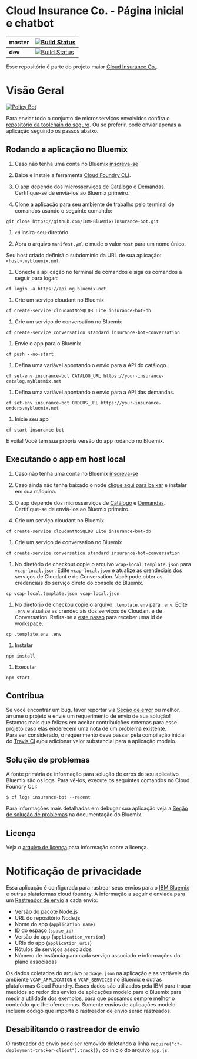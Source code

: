 # Cloud Insurance Co. - Página inicial e chatbot

| **master** | [![Build Status](https://travis-ci.org/IBM-Bluemix/insurance-bot.svg?branch=master)](https://travis-ci.org/IBM-Bluemix/insurance-bot) |
| ----- | ----- |
| **dev** | [![Build Status](https://travis-ci.org/IBM-Bluemix/insurance-bot.svg?branch=dev)](https://travis-ci.org/IBM-Bluemix/insurance-bot) |

Esse repositório é parte do projeto maior [Cloud Insurance Co.](https://github.com/IBM-Bluemix/cloudco-insurance).

# Visão Geral

[![Policy Bot](./design/video-cap.png)](https://vimeo.com/165460548 "Policy Bot Concept - Click to Watch!")

Para enviar todo o conjunto de microsserviços envolvidos confira o [repositório da toolchain do seguro][toolchain_url].
Ou se preferir, pode enviar apenas a aplicação seguindo os passos abaixo.

## Rodando a aplicação no Bluemix

1. Caso não tenha uma conta no Bluemix [inscreva-se][bluemix_reg_url]

1. Baixe e Instale a ferramenta [Cloud Foundry CLI][cloud_foundry_url].

1. O app depende dos microsserviços de [Catálogo](https://github.com/IBM-Bluemix/insurance-catalog) e [Demandas](https://github.com/IBM-Bluemix/insurance-orders). Certifique-se de enviá-los ao Bluemix primeiro.

1. Clone a aplicação para seu ambiente de trabalho pelo terminal de comandos usando o seguinte comando:

  ```
  git clone https://github.com/IBM-Bluemix/insurance-bot.git
  ```

1. `cd` insira-seu-diretório

1. Abra o arquivo `manifest.yml` e mude o valor `host` para um nome único.

  Seu host criado definirá o subdomínio da URL de sua aplicação:  `<host>.mybluemix.net`

1. Conecte a aplicação no terminal de comandos e siga os comandos a seguir para logar:

  ```
  cf login -a https://api.ng.bluemix.net
  ```

1. Crie um serviço cloudant no Bluemix

  ```
  cf create-service cloudantNoSQLDB Lite insurance-bot-db
  ```

1. Crie um serviço de conversation no Bluemix

  ```
  cf create-service conversation standard insurance-bot-conversation
  ```

1. Envie o app para o Bluemix

  ```
  cf push --no-start
  ```

1. Defina uma variável apontando o envio para a API do catálogo.

  ```
  cf set-env insurance-bot CATALOG_URL https://your-insurance-catalog.mybluemix.net
  ```

1. Defina uma variável apontando o envio para a API das demandas.

  ```
  cf set-env insurance-bot ORDERS_URL https://your-insurance-orders.mybluemix.net
  ```

1. Inicie seu app

  ```
  cf start insurance-bot
  ```

E voila! Você tem sua própria versão do app rodando no Bluemix.

## Executando o app em host local

1. Caso não tenha uma conta no Bluemix [inscreva-se][bluemix_reg_url]

1. Caso ainda não tenha baixado o node [clique aqui para baixar][download_node_url] e instalar em sua máquina.

1. O app depende dos microsserviços de [Catálogo](https://github.com/IBM-Bluemix/insurance-catalog) e [Demandas](https://github.com/IBM-Bluemix/insurance-orders). Certifique-se de enviá-los ao Bluemix primeiro.

1. Crie um serviço cloudant no Bluemix

  ```
  cf create-service cloudantNoSQLDB Lite insurance-bot-db
  ```

1. Crie um serviço de conversation no Bluemix

  ```
  cf create-service conversation standard insurance-bot-conversation
  ```

1. No diretório de checkout copie o arquivo ```vcap-local.template.json``` para ```vcap-local.json```. Edite ```vcap-local.json``` e atualize as crendeciais dos serviços de Cloudant e de Conversation. Você pode obter as credenciais do serviço direto do console do Bluemix.

  ```
  cp vcap-local.template.json vcap-local.json
  ```

1. No diretório de checkou copie o arquivo ```.template.env``` para ```.env```. Edite ```.env``` e atualize as crendeciais dos serviços de Cloudant e de Conversation. Refira-se a [este passo](#importWorkspace) para receber uma id de workspace.

  ```
  cp .template.env .env
  ```

1. Instalar

  ```
  npm install
  ```

1. Executar

  ```
  npm start
  ```

## Contribua

Se você encontrar um bug, favor reportar via [Seção de error][issues_url] ou melhor, arrume o projeto e envie um requerimento de envio de sua solução! Estamos mais que felizes em aceitar contribuições externas para esse projeto caso elas enderecem uma nota de um problema existente.  
Para ser considerado, o requerimento deve passar pela compilação inicial do [Travis CI][travis_url] e/ou adicionar valor substancial para a aplicação modelo.

## Solução de problemas

A fonte primária de informação para solução de erros do seu aplicativo Bluemix são os logs. Para vê-los, execute os seguintes comandos no Cloud Foundry CLI:

  ```
  $ cf logs insurance-bot --recent
  ```

Para informações mais detalhadas em debugar sua aplicação veja a [Seção de solução de problemas](https://www.ng.bluemix.net/docs/troubleshoot/tr.html) na documentação do Bluemix.

## Licença

Veja o [arquivo de licença](License.txt) para informação sobre a licença.

# Notificação de privacidade

Essa aplicação é configurada para rastrear seus envios para o [IBM Bluemix](http://www.ibm.com/cloud-computing/bluemix/) e outras plataformas cloud foundry. A informação a seguir é enviada para um [Rastreador de envio](https://github.com/IBM-Bluemix/cf-deployment-tracker-service) a cada envio:

* Versão do pacote Node.js
* URL do repositório Node.js
* Nome do app (`application_name`)
* ID do espaço (`space_id`)
* Versão do app (`application_version`)
* URIs do app (`application_uris`)
* Rótulos de serviços associados
* Número de instância para cada serviço associado e informações do plano associadas

Os dados coletados do arquivo `package.json` na aplicação e as variáveis do ambiente `VCAP_APPLICATION` e `VCAP_SERVICES` no Bluemix e outras plataformas Cloud Foundry. Esses dados são utilizados pela IBM para traçar medidos ao redor dos envios de aplicações modelo para o Bluemix para medir a utilidade dos exemplos, para que possamos sempre melhor o conteúdo que lhe oferecemos. Somente envios de aplicações modelo incluem código que importa o rastreador de envio serão rastreados.

## Desabilitando o rastreador de envio

O rastreador de envio pode ser removido deletando a linha `require("cf-deployment-tracker-client").track();` do início do arquivo `app.js`.

[toolchain_url]: https://github.com/IBM-Bluemix/insurance-toolchain
[bluemix_reg_url]: http://ibm.biz/insurance-store-registration
[cloud_foundry_url]: https://github.com/cloudfoundry/cli
[download_node_url]: https://nodejs.org/download/
[issues_url]: https://github.com/ibm-bluemix/insurance-bot/issues
[travis_url]: https://travis-ci.org/
